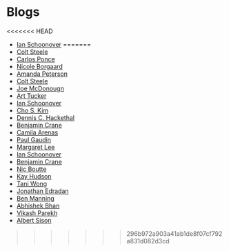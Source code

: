 # Blogs

<<<<<<< HEAD














* [Ian Schoonover](https://medium.com/@ianschoonover)
=======
* [Colt Steele](http://google.com)
* [Carlos Ponce](https://medium.com/@jcponce510/day-one-at-general-assembly-or-a-new-chapter-in-life-339f4243dec9)
* [Nicole Borgaard](https://medium.com/@whyGaard)
* [Amanda Peterson](https://medium.com/@AmandaPetersn/)
* [Colt Steele](http://google.com)
* [Joe McDonougn](http://athentica.com/general-assembly-web-development-immersive/)
* [Art Tucker](https://medium.com/@SmrtArt/well-here-we-go-1a8b933ab18e)
* [Ian Schoonover](https://medium.com/@ianschoonover)
* [Cho S. Kim](http://www.choskim.me)
* [Dennis C. Hackethal](http://www.google.com)
* [Benjamin Crane](https://medium.com/@benjamincrane)
* [Camila Arenas](http://mcarenash.wordpress.com/)
* [Paul Gaudin](https://medium.com/@paulgaudin/back-to-em-school-em-68c4876364aa)
* [Margaret Lee](https://medium.com/@margrtlee)
* [Ian Schoonover](https://medium.com/@ianschoonover)
* [Benjamin Crane](https://medium.com/@benjamincrane)
* [Nic Boutte](http://nic510.tumblr.com/)
* [Kay Hudson](http://tuune.me/day-1-installfest/)
* [Tani Wong](https://medium.com/@taniw)
* [Jonathan Edradan](https://medium.com/@jmedradan)
* [Ben Manning](https://medium.com/@pookymane/the-big-coding-adventure-4ef5df47cd7a)
* [Abhishek Bhan](https://medium.com/@abhishekbhan/web-development-ae63f82ca91d)
* [Vikash Parekh](https://medium.com/@vikash/well-hello-world-my-name-is-vikash-parekh-and-i-have-created-this-blog-in-order-to-track-the-a6f0813c6bb2)
* [Albert Sison](http://albson.postach.io)
>>>>>>> 296b972a903a41ab1de8f07cf792a831d082d3cd
